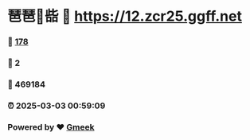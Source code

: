 # 琶琶🔭啙 :link: https://12.zcr25.ggff.net 
### :page_facing_up: [178](https://12.zcr25.ggff.net/tag.html) 
### :speech_balloon: 2 
### :hibiscus: 469184 
### :alarm_clock: 2025-03-03 00:59:09 
### Powered by :heart: [Gmeek](https://github.com/Meekdai/Gmeek)
